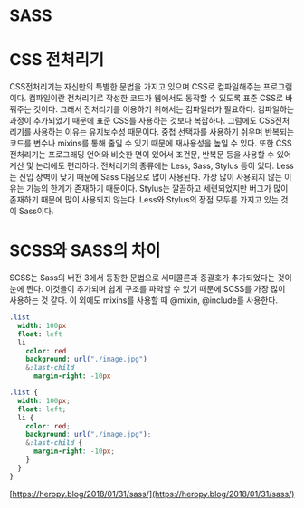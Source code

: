 # SASS

# CSS 전처리기

CSS전처리기는 자신만의 특별한 문법을 가지고 있으며 CSS로 컴파일해주는 프로그램이다. 컴파일이란 전처리기로 작성한 코드가 웹에서도 동작할 수 있도록 표준 CSS로 바꿔주는 것이다. 그래서 전처리기를 이용하기 위해서는 컴파일러가 필요하다. 컴파일하는 과정이 추가되었기 때문에 표준 CSS를 사용하는 것보다 복잡하다. 그럼에도 CSS전처리기를 사용하는 이유는 유지보수성 때문이다. 중첩 선택자를 사용하기 쉬우며 반복되는 코드를 변수나 mixins를 통해 줄일 수 있기 때문에 재사용성을 높일 수 있다. 또한 CSS전처리기는 프로그래밍 언어와 비슷한 면이 있어서 조건문, 반복문 등을 사용할 수 있어 계산 및 논리에도 편리하다. 전처리기의 종류에는 Less, Sass, Stylus 등이 있다. Less는 진입 장벽이 낮기 때문에 Sass 다음으로 많이 사용된다. 가장 많이 사용되지 않는 이유는 기능의 한계가 존재하기 때문이다. Stylus는 깔끔하고 세련되었지만 버그가 많이 존재하기 때문에 많이 사용되지 않는다. Less와 Stylus의 장점 모두를 가지고 있는 것이 Sass이다. 

# SCSS와 SASS의 차이

SCSS는 Sass의 버전 3에서 등장한 문법으로 세미콜론과 중괄호가 추가되었다는 것이 눈에 띈다. 이것들이 추가되며 쉽게 구조를 파악할 수 있기 때문에 SCSS를 가장 많이 사용하는 것 같다. 이 외에도 mixins를 사용할 때 @mixin, @include를 사용한다.

```sass
.list
  width: 100px
  float: left
  li
    color: red
    background: url("./image.jpg")
    &:last-child
      margin-right: -10px
```

```scss
.list {
  width: 100px;
  float: left;
  li {
    color: red;
    background: url("./image.jpg");
    &:last-child {
      margin-right: -10px;
    }
  }
}
```

[https://heropy.blog/2018/01/31/sass/](https://heropy.blog/2018/01/31/sass/)
